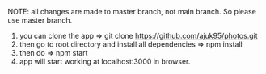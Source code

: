 NOTE: all changes are made to master branch, not main branch. So please use master branch. 
1) you can clone the app => git clone https://github.com/ajuk95/photos.git
2) then go to root directory and install all dependencies => npm install
3) then do => npm start
4) app will start working at localhost:3000 in browser.
